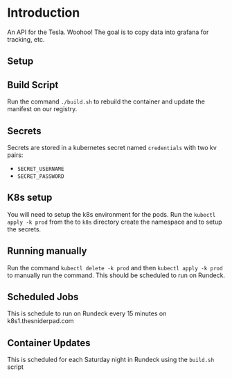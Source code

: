 # Introduction

An API for the Tesla.  Woohoo! The goal is to copy data into grafana for tracking, etc.

## Setup

## Build Script

Run the command `./build.sh` to rebuild the container and update the manifest on our
registry.

## Secrets

Secrets are stored in a kubernetes secret named `credentials` with two kv pairs:

* `SECRET_USERNAME`
* `SECRET_PASSWORD`

## K8s setup

You will need to setup the k8s environment for the pods.  Run the `kubectl apply -k prod` from
the to `k8s` directory create the namespace and to setup the secrets.

## Running manually

Run the command `kubectl delete -k prod` and then `kubectl apply -k prod` to manually run the
command. This should be scheduled to run on Rundeck.

## Scheduled Jobs

This is schedule to run on Rundeck every 15 minutes on k8s1.thesniderpad.com

## Container Updates

This is scheduled for each Saturday night in Rundeck using the `build.sh` script
